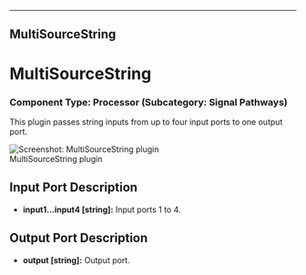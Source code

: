    
---
MultiSourceString
---

# MultiSourceString

### Component Type: Processor (Subcategory: Signal Pathways)

This plugin passes string inputs from up to four input ports to one output port.  

![Screenshot: MultiSourceString plugin](img/MultiSourceString.jpg "Screenshot:
        MultiSourceString plugin")  
MultiSourceString plugin

## Input Port Description

*   **input1...input4 \[string\]:** Input ports 1 to 4.

## Output Port Description

*   **output \[****string****\]:** Output port.